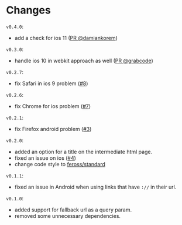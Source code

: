 # Changes

`v0.4.0`:

* add a check for ios 11 ([PR @damiankorem](https://github.com/mderazon/node-deeplink/pull/15))

`v0.3.0`:

* handle ios 10 in webkit approach as well ([PR @grabcode](https://github.com/mderazon/node-deeplink/pull/11))

`v0.2.7`:

* fix Safari in ios 9 problem ([#8](https://github.com/mderazon/node-deeplink/issues/8))

`v0.2.6`:

* fix Chrome for ios problem ([#7](https://github.com/mderazon/node-deeplink/issues/7))

`v0.2.1`:

* fix Firefox android problem ([#3](https://github.com/mderazon/node-deeplink/issues/3))

`v0.2.0`:

* added an option for a title on the intermediate html page.
* fixed an issue on ios ([#4](https://github.com/mderazon/node-deeplink/issues/4))
* change code style to [feross/standard](https://github.com/feross/standard)

`v0.1.1`:

* fixed an issue in Android when using links that have `://` in their url.

`v0.1.0`:

* added support for fallback url as a query param.
* removed some unnecessary dependencies.
